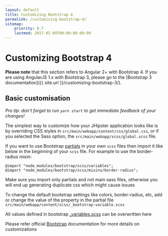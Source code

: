 ```yaml
---
layout: default
title: Customizing Bootstrap 4
permalink: /customizing-bootstrap-4/
sitemap:
    priority: 0.7
    lastmod: 2017-02-09T00:00:00-00:00
---
```


# <i class="fa fa-css3"></i> Customizing Bootstrap 4

**Please note** that this section refers to Angular 2+ with Bootstrap 4. If you are using AngularJS 1.x with Bootstrap 3, please go to the [Bootstrap 3 documentation]({{ site.url }}/customizing-bootstrap-3/).

## Basic customisation

_Pro tip: don't forget to run `yarn start` to get immediate feedback of your changes!_

The simplest way to customize how your JHipster application looks like is by
overriding CSS styles in `src/main/webapp/content/css/global.css`, or if you selected the Sass option, the `src/main/webapp/scss/global.scss` file.

If you want to use Bootstrap [partials](http://sass-lang.com/guide) in your own `scss` files then import it like below in the beginning of your `scss` file.
For example to use the border-radius mixin:

```
@import "node_modules/bootstrap/scss/variables";
@import "node_modules/bootstrap/scss/mixins/border-radius";
```
Make sure you import only partials and not main sass files, otherwise you will end up generating duplicate css which might cause issues

To change the default bootstrap settings like colors, border-radius, etc, add or change the value of the property in the partial file `src/main/webapp/content/scss/_bootstrap-variable.scss`

All values defined in bootstrap [_variables.scss](https://github.com/twbs/bootstrap/blob/v4-dev/scss/_variables.scss) can be overwritten here

Please refer official [Bootstrap](https://v4-alpha.getbootstrap.com/getting-started/options/) documentation for more details on customizations
